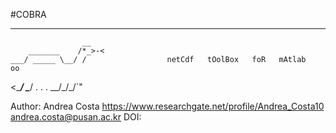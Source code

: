 #COBRA
_________________________________________________________________________________________________________
                    __
        _______    /*_>-<
    ___/ _____ \__/ /                  netCdf   tOolBox   foR   mAtlab				      oo
   <____/     \____/                                                                  . . . __/\_/\_/`"
                                                                                      

 Author: Andrea Costa
         https://www.researchgate.net/profile/Andrea_Costa10
	  andrea.costa@pusan.ac.kr
 DOI:


